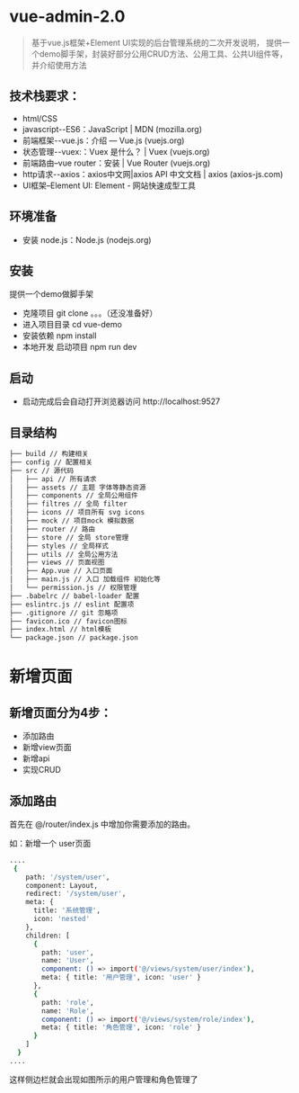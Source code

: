 # vue-admin-2.0

> 基于vue.js框架+Element UI实现的后台管理系统的二次开发说明，
> 提供一个demo脚手架，封装好部分公用CRUD方法、公用工具、公共UI组件等，并介绍使用方法

## 技术栈要求：

- html/CSS
- javascript--ES6：JavaScript | MDN (mozilla.org)
- 前端框架--vue.js：介绍 — Vue.js (vuejs.org)
- 状态管理--vuex:：Vuex 是什么？ | Vuex (vuejs.org)
- 前端路由–vue router：安装 | Vue Router (vuejs.org)
- http请求--axios：axios中文网|axios API 中文文档 | axios (axios-js.com)
- UI框架–Element UI: Element - 网站快速成型工具


## 环境准备

- 安装 node.js：Node.js (nodejs.org)

## 安装

 提供一个demo做脚手架

- 克隆项目
  git clone 。。。（还没准备好）
- 进入项目目录
  cd vue-demo
- 安装依赖
  npm install
- 本地开发 启动项目
  npm run dev

## 启动

- 启动完成后会自动打开浏览器访问 http://localhost:9527


## 目录结构

```bash
├── build // 构建相关  
├── config // 配置相关
├── src // 源代码
│   ├── api // 所有请求
│   ├── assets // 主题 字体等静态资源
│   ├── components // 全局公用组件
│   ├── filtres // 全局 filter
│   ├── icons // 项目所有 svg icons
│   ├── mock // 项目mock 模拟数据
│   ├── router // 路由
│   ├── store // 全局 store管理
│   ├── styles // 全局样式
│   ├── utils // 全局公用方法
│   ├── views // 页面视图
│   ├── App.vue // 入口页面
│   ├── main.js // 入口 加载组件 初始化等
│   └── permission.js // 权限管理
├── .babelrc // babel-loader 配置
├── eslintrc.js // eslint 配置项
├── .gitignore // git 忽略项
├── favicon.ico // favicon图标
├── index.html // html模板
└── package.json // package.json
```


# 新增页面

## 新增页面分为4步：

- 添加路由
- 新增view页面
- 新增api
- 实现CRUD


## 添加路由

首先在 @/router/index.js 中增加你需要添加的路由。

如：新增一个 user页面

```bash
.... 
 {
    path: '/system/user',
    component: Layout,
    redirect: '/system/user',
    meta: {
      title: '系统管理',
      icon: 'nested'
    },
    children: [
      {
        path: 'user',
        name: 'User',
        component: () => import('@/views/system/user/index'),
        meta: { title: '用户管理', icon: 'user' }
      },
      {
        path: 'role',
        name: 'Role',
        component: () => import('@/views/system/role/index'),
        meta: { title: '角色管理', icon: 'role' }
      }
    ]
  }
....
```

这样侧边栏就会出现如图所示的用户管理和角色管理了













